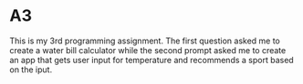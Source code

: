 # A3
This is my 3rd programming assignment. 
The first question asked me to create a water bill calculator while the second prompt asked me to create an app that gets user input for temperature and recommends a sport based on the iput.
